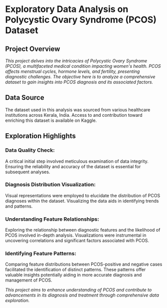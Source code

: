 # Exploratory Data Analysis on Polycystic Ovary Syndrome (PCOS) Dataset

## Project Overview
*This project delves into the intricacies of Polycystic Ovary Syndrome (PCOS), a multifaceted medical condition impacting women's health. PCOS affects menstrual cycles, hormone levels, and fertility, presenting diagnostic challenges. The objective here is to analyze a comprehensive dataset to gain insights into PCOS diagnosis and its associated factors.*

## Data Source
The dataset used in this analysis was sourced from various healthcare institutions across Kerala, India. Access to and contribution toward enriching this dataset is available on Kaggle.

## Exploration Highlights
### Data Quality Check:
A critical initial step involved meticulous examination of data integrity. Ensuring the reliability and accuracy of the dataset is essential for subsequent analyses.

### Diagnosis Distribution Visualization:
Visual representations were employed to elucidate the distribution of PCOS diagnoses within the dataset. Visualizing the data aids in identifying trends and patterns.

### Understanding Feature Relationships:
Exploring the relationship between diagnostic features and the likelihood of PCOS involved in-depth analysis. Visualizations were instrumental in uncovering correlations and significant factors associated with PCOS.

### Identifying Feature Patterns:
Comparing feature distributions between PCOS-positive and negative cases facilitated the identification of distinct patterns. These patterns offer valuable insights potentially aiding in more accurate diagnosis and management of PCOS.

*This project aims to enhance understanding of PCOS and contribute to advancements in its diagnosis and treatment through comprehensive data exploration.*
